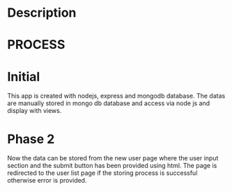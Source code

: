 # Description

# PROCESS

# Initial
This app is created with nodejs, express and mongodb database. The datas are manually stored in mongo db database and access via node js and display with views. 

# Phase 2

Now the data can be stored from the new user page where the user input section and the submit button has been provided using html. The page is 
redirected to the user list page if the storing process is successful otherwise error is provided. 